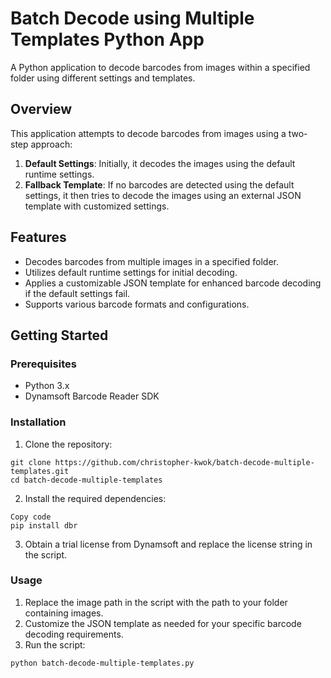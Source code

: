 # Batch Decode using Multiple Templates Python App

A Python application to decode barcodes from images within a specified folder using different settings and templates.

## Overview
This application attempts to decode barcodes from images using a two-step approach:
1. **Default Settings**: Initially, it decodes the images using the default runtime settings.
2. **Fallback Template**: If no barcodes are detected using the default settings, it then tries to decode the images using an external JSON template with customized settings.

## Features
* Decodes barcodes from multiple images in a specified folder.
* Utilizes default runtime settings for initial decoding.
* Applies a customizable JSON template for enhanced barcode decoding if the default settings fail.
* Supports various barcode formats and configurations.

## Getting Started
### Prerequisites
* Python 3.x
* Dynamsoft Barcode Reader SDK
### Installation
1. Clone the repository:

```
git clone https://github.com/christopher-kwok/batch-decode-multiple-templates.git
cd batch-decode-multiple-templates
```
2. Install the required dependencies:

```
Copy code
pip install dbr
```
3. Obtain a trial license from Dynamsoft and replace the license string in the script.

### Usage
1. Replace the image path in the script with the path to your folder containing images.
2. Customize the JSON template as needed for your specific barcode decoding requirements.
3. Run the script:
```
python batch-decode-multiple-templates.py
```
